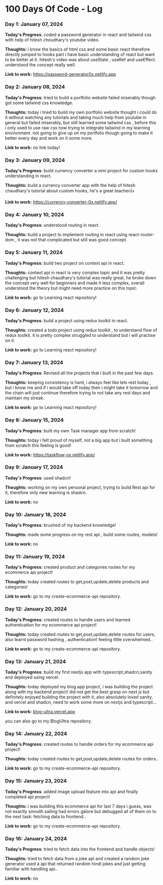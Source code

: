 # 100 Days Of Code - Log

### Day 1: January 07, 2024 


**Today's Progress**: coded a password generator in react and tailwind css with help of hitesh choudhary's youtube video.

**Thoughts:** i know the basics of html css and some basic react therefore directly jumped to hooks part i have basic understanding of react but want to be better at it. hitesh's video was about useState , useRef and useEffect. understood the concept really well.

**Link to work:** https://password-generator0x.netlify.app

### Day 2: January 08, 2024 


**Today's Progress**: tried to build a portfolio website failed miserably though got some tailwind css knowledge.

**Thoughts:**  today i tried to build my own portfolio website thought i could do it without watching any tutorials and taking much help from youtube in general but failed miserably, but still learned some tailwind css , before this i only used to use raw css now trying to integrate tailwind in my learning environment. not going to give up on my portfolio though going to make it better every day and work on it some more.  

**Link to work:** no link today!

### Day 3: January 09, 2024 


**Today's Progress**: build currency converter a mini project for custom hooks understanding in react.

**Thoughts:**  build a currency converter app with the help of hitesh chaudhary's tutorial about custom hooks, he's a great teacher👍 

**Link to work:** https://currency-converter-0x.netlify.app/

### Day 4: January 10, 2024 


**Today's Progress**: understood routing in react.

**Thoughts:**  build a project to implement routing in react using react-router-dom , it was not that complicated but still was good concept.  


### Day 5: January 11, 2024 


**Today's Progress**: build two project on context api in react.

**Thoughts:**  context api in react is very complex topic and it was pretty challenging but hitesh chaudhary's 
tutorial was really great, he broke down the concept very well for beginners and made it less complex, overall understood the theory but might need more practice on this topic.

**Link to work:** go to Learning react repository!

### Day 6: January 12, 2024 


**Today's Progress**: build a project using redux toolkit in react.

**Thoughts:** created a todo project using redux toolkit , to understand flow of redux toolkit. it is pretty complex struggled to understand but i will practise on it.

**Link to work:** go to Learning react repository!

### Day 7: January 13, 2024 


**Today's Progress**: Revised all the projects that i built in the past few days.

**Thoughts:** keeping consistency is hard, i always feel like lets rest today , but i know me and if i would take off today
 then i might take it tomorrow and the chain will just continue therefore trying to not take any rest days and maintain my streak.

**Link to work:** go to Learning react repository!

### Day 8: January 15, 2024 


**Today's Progress**: built my own Task manager app from scratch!

**Thoughts:** today i felt proud of myself, not a big app but i built something from scratch this feeling is good! 

**Link to work:** https://taskflow-ox.netlify.app/


### Day 9: January 17, 2024 


**Today's Progress**: used shadcn!

**Thoughts:**  working on my own personal project, trying to build Rest api for it, therefore only new learning is shadcn.

**Link to work:** no

### Day 10: January 18, 2024 


**Today's Progress**: brushed of my backend knowledge!

**Thoughts:**  made some progress on my rest api , build some routes, models!

**Link to work:** no

### Day 11: January 19, 2024 


**Today's Progress**: created product and categories routes for my ecommerce api project!

**Thoughts:**  today created routes to get,post,update,delete products and categories!

**Link to work:** go to my create-ecommerce-api repository.


### Day 12: January 20, 2024 

**Today's Progress**: created routes to handle users and learned authentication for my ecommerce api project!

**Thoughts:**  today created routes to get,post,update,delete routes for users, also learnt password hashing , authentication! feeling little overwhelmed..

**Link to work:** go to my create-ecommerce-api repository.


### Day 13: January 21, 2024 

**Today's Progress**: build my first nextjs app with typescript,shadcn,sanity and deployed using vercel.

**Thoughts:**  today deployed my blog app project, i was building the project along with my backend project! did not get the best grasp on next js but definitely enjoyed building the project with it, 
also absolutely loved sanity, and vercel and shadcn, need to work some more on nextjs and typescript...

**Link to work:** [blog-ultra.vercel.app](https://blog-ultra.vercel.app/)
 
you can also go to my BlogUltra repository.


### Day 14: January 22, 2024 

**Today's Progress**: created routes to handle orders for my ecommerce api project!

**Thoughts:**  today created routes to get,post,update,delete routes for orders..

**Link to work:** go to my create-ecommerce-api repository.

### Day 15: January 23, 2024 

**Today's Progress**: added image upload feature into api and finally completed api project!

**Thoughts:**  i was building this ecommerce api for last 7 days i guess, was not exactly smooth sailing had errors galore but debugged all of them on to the next task: fetching data to frontend..

**Link to work:** go to my create-ecommerce-api repository.

### Day 16: January 24, 2024 

**Today's Progress**: tried to fetch data into the frontend and handle objects!

**Thoughts:**  tried to fetch data from a joke api and created a random joke generator used a api that returned random hindi jokes and just getting familiar with handling api..

**Link to work:** no




